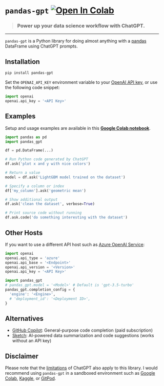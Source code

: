 # `pandas-gpt` [![Open In Colab](https://colab.research.google.com/assets/colab-badge.svg)](https://colab.research.google.com/github/rvanasa/pandas-gpt/blob/main/notebooks/pandas_gpt_demo.ipynb)

> ### Power up your data science workflow with ChatGPT.

---

`pandas-gpt` is a Python library for doing almost anything with a [pandas](https://pandas.pydata.org/) DataFrame using ChatGPT prompts. 

## Installation

```bash
pip install pandas-gpt
```

Set the `OPENAI_API_KEY` environment variable to your [OpenAI API key](https://platform.openai.com/account/api-keys), or use the following code snippet:

```python
import openai
openai.api_key = '<API Key>'
```

## Examples

Setup and usage examples are available in this **[Google Colab notebook](https://colab.research.google.com/github/rvanasa/pandas-gpt/blob/main/notebooks/pandas_gpt_demo.ipynb)**.

```python
import pandas as pd
import pandas_gpt

df = pd.DataFrame(...)

# Run Python code generated by ChatGPT
df.ask('plot x and y with nice colors')

# Return a value
model = df.ask('LightGBM model trained on the dataset')

# Specify a column or index
df['my_column'].ask('geometric mean')

# Show additional output
df.ask('clean the dataset', verbose=True)

# Print source code without running
df.ask.code('do something interesting with the dataset')
```

## Other Hosts

If you want to use a different API host such as [Azure OpenAI Service](https://azure.microsoft.com/en-us/products/cognitive-services/openai-service):

```python
import openai
openai.api_type = 'azure'
openai.api_base = '<Endpoint>'
openai.api_version = '<Version>'
openai.api_key = '<API Key>'

import pandas_gpt
# pandas_gpt.model = '<Model>' # Default is 'gpt-3.5-turbo'
pandas_gpt.completion_config = {
  'engine': '<Engine>',
  # 'deployment_id': '<Deployment ID>',
}
```

## Alternatives

- [GitHub Copilot](https://github.com/features/copilot): General-purpose code completion (paid subscription)
- [Sketch](https://github.com/approximatelabs/sketch): AI-powered data summarization and code suggestions (works without an API key)

## Disclaimer

Please note that the [limitations](https://github.com/openai/gpt-3/blob/master/model-card.md#limitations) of ChatGPT also apply to this library. I would recommend using `pandas-gpt` in a sandboxed environment such as [Google Colab](https://colab.research.google.com), [Kaggle](https://www.kaggle.com/docs/notebooks), or [GitPod](https://www.gitpod.io/).
